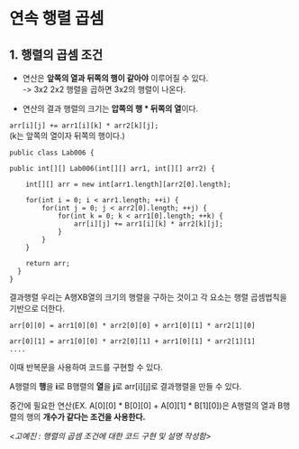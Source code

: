 # **연속 행렬 곱셈**

## 1. 행렬의 곱셈 조건

* 연산은 **앞쪽의 열과 뒤쪽의 행이 같아야** 이루어질 수 있다.   
    -> 3x2 2x2 행렬을 곱하면 3x2의 행렬이 나온다.   

* 연산의 결과 행렬의 크기는 **압쪽의 행 * 뒤쪽의 열**이다.

`arr[i][j] += arr1[i][k] * arr2[k][j];`   
(k는 앞쪽의 열이자 뒤쪽의 행이다.)

    
    public class Lab006 {

    public int[][] Lab006(int[][] arr1, int[][] arr2) {

        int[][] arr = new int[arr1.length][arr2[0].length];

        for(int i = 0; i < arr1.length; ++i) {
            for(int j = 0; j < arr2[0].length; ++j) {
                for(int k = 0; k < arr1[0].length; ++k) {
                    arr[i][j] += arr1[i][k] * arr2[k][j];
                }
            }
        }

        return arr;
      }
    }

결과행렬 우리는 A행XB열의 크기의 행렬을 구하는 것이고 각 요소는 행렬 곱셈법칙을 기반으로 더한다.

    arr[0][0] = arr1[0][0] * arr2[0][0] + arr1[0][1] * arr2[1][0]

    arr[0][1] = arr1[0][0] * arr2[0][1] + arr1[0][1] * arr2[1][1]
    ....

이때 반복문을 사용하여 코드를 구현할 수 있다.

A행렬의 **행**을 **i**로 B행렬의 **열**을 **j**로 arr[i][j]로 결과행렬을 만들 수 있다.   

중간에 필요한 연산(EX. A[0][0] * B[0][0] + A[0][1] * B[1][0])은 A행렬의 열과 B행렬의 행의 **개수가 같다는 조건을 사용한다.**

*<고예진 : 행렬의 곱셈 조건에 대한 코드 구현 및 설명 작성함>*
